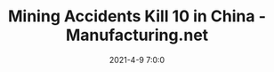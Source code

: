---
"title": "Mining Accidents Kill 10 in China - Manufacturing.net"
"date": "2021-4-9 7:0:0"
"feed_name": "GOOGLENEWSMINING"
"feed_website": "https://news.google.com/search?q=mining%2Bincident&hl=en-US&gl=US&ceid=US:en"
"feed_rss": "https://news.google.com/rss/search?q=mining%2Bincident&hl=en-US&gl=US&ceid=US:en"
"link": "https://www.manufacturing.net/safety/news/21366781/mining-accidents-kill-10-in-china"
"file": "_posts/2021-1-1-c94ab330daf0523f36eff41d0a6a424bf40d186e.md"
"accident": "1"
"drilling": "0"
"dead": "10"
"injured": "0"
---
